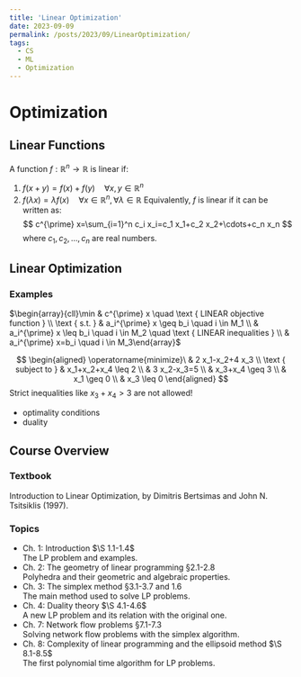 ```yaml
---
title: 'Linear Optimization'
date: 2023-09-09
permalink: /posts/2023/09/LinearOptimization/
tags:
  - CS
  - ML
  - Optimization
---
```


# Optimization 

## Linear Functions

A function $f: \mathbb{R}^n \rightarrow \mathbb{R}$ is linear if:
1. $f(x+y)=f(x)+f(y) \quad \forall x, y \in \mathbb{R}^n$
2. $f(\lambda x)=\lambda f(x) \quad \forall x \in \mathbb{R}^n, \forall \lambda \in \mathbb{R}$
Equivalently, $f$ is linear if it can be written as:
$$
c^{\prime} x=\sum_{i=1}^n c_i x_i=c_1 x_1+c_2 x_2+\cdots+c_n x_n
$$
where $c_1, c_2, \ldots, c_n$ are real numbers.

## Linear Optimization

### Examples

$\begin{array}{cll}\min & c^{\prime} x \quad \text { LINEAR objective function } \\ \text { s.t. } & a_i^{\prime} x \geq b_i \quad i \in M_1 \\ & a_i^{\prime} x \leq b_i \quad i \in M_2 \quad \text { LINEAR inequalities } \\ & a_i^{\prime} x=b_i \quad i \in M_3\end{array}$

$$
\begin{aligned}
\operatorname{minimize}\ & 2 x_1-x_2+4 x_3 \\
\text { subject to } & x_1+x_2+x_4 \leq 2 \\
& 3 x_2-x_3=5 \\
& x_3+x_4 \geq 3 \\
& x_1 \geq 0 \\
& x_3 \leq 0
\end{aligned}
$$
Strict inequalities like $x_3+x_4>3$ are not allowed!

- optimality conditions
- duality

## Course Overview

### Textbook
Introduction to Linear Optimization,
by Dimitris Bertsimas and John N.
Tsitsiklis (1997).

### Topics

- Ch. 1: Introduction $\S 1.1-1.4$\
The LP problem and examples.
- Ch. 2: The geometry of linear programming §2.1-2.8\
Polyhedra and their geometric and algebraic properties.
- Ch. 3: The simplex method §3.1-3.7 and 1.6\
The main method used to solve LP problems.
- Ch. 4: Duality theory $\S 4.1-4.6$\
A new LP problem and its relation with the original one.
- Ch. 7: Network flow problems §7.1-7.3\
Solving network flow problems with the simplex algorithm.
- Ch. 8: Complexity of linear programming and the ellipsoid method $\S 8.1-8.5$\
The first polynomial time algorithm for LP problems.